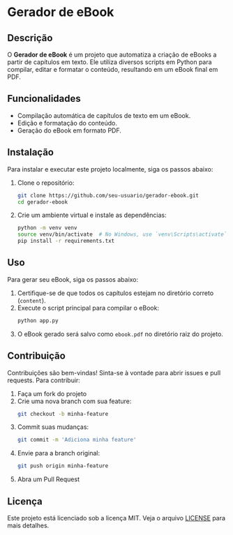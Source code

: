 
# Gerador de eBook

## Descrição

O **Gerador de eBook** é um projeto que automatiza a criação de eBooks a partir de capítulos em texto. Ele utiliza diversos scripts em Python para compilar, editar e formatar o conteúdo, resultando em um eBook final em PDF.

## Funcionalidades

- Compilação automática de capítulos de texto em um eBook.
- Edição e formatação do conteúdo.
- Geração do eBook em formato PDF.

## Instalação

Para instalar e executar este projeto localmente, siga os passos abaixo:

1. Clone o repositório:
    ```bash
    git clone https://github.com/seu-usuario/gerador-ebook.git
    cd gerador-ebook
    ```

2. Crie um ambiente virtual e instale as dependências:
    ```bash
    python -m venv venv
    source venv/bin/activate  # No Windows, use `venv\Scripts\activate`
    pip install -r requirements.txt
    ```

## Uso

Para gerar seu eBook, siga os passos abaixo:

1. Certifique-se de que todos os capítulos estejam no diretório correto (`content`).
2. Execute o script principal para compilar o eBook:
    ```bash
    python app.py
    ```
3. O eBook gerado será salvo como `ebook.pdf` no diretório raiz do projeto.

## Contribuição

Contribuições são bem-vindas! Sinta-se à vontade para abrir issues e pull requests. Para contribuir:

1. Faça um fork do projeto
2. Crie uma nova branch com sua feature:
    ```bash
    git checkout -b minha-feature
    ```
3. Commit suas mudanças:
    ```bash
    git commit -m 'Adiciona minha feature'
    ```
4. Envie para a branch original:
    ```bash
    git push origin minha-feature
    ```
5. Abra um Pull Request

## Licença

Este projeto está licenciado sob a licença MIT. Veja o arquivo [LICENSE](LICENSE) para mais detalhes.
